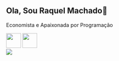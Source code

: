 ## Ola, Sou Raquel Machado👋

Economista e Apaixonada por Programação



<img loading= "lazy" src="https://cdn.jsdelivr.net/gh/devicons/devicon@v2.15.1/devicon.min.css" width="40" height="40"/>
<img loading= "lazy" src="https://cdn.jsdelivr.net/gh/devicons/devicon@v2.15.1/devicon.min.css" width="40" height="40"/>

<div>
<a href="https://www.linkedin.com/in/raquel-machado-33a02765/" target="_blank"><img loading="lazy" src="https://img.shields.io/badge/-LinkedIn-%230077B5?style=for-the-badge&logo=linkedin&logoColor=white" target="_blank"></a>   
</div>
